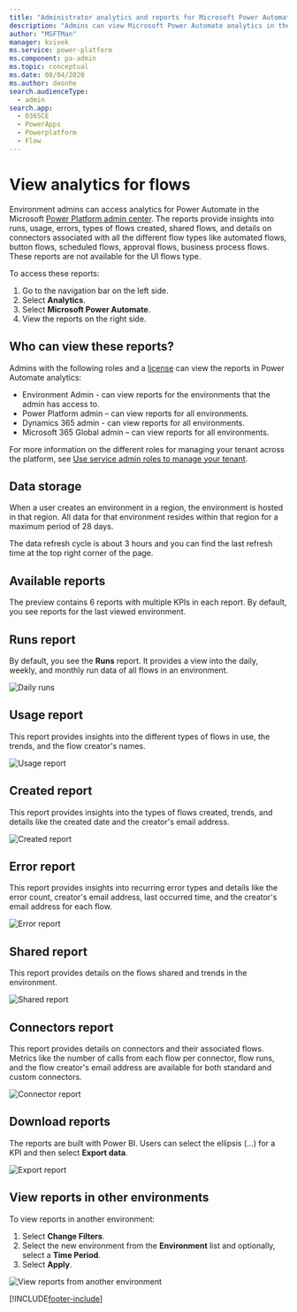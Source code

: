```yaml
---
title: "Administrator analytics and reports for Microsoft Power Automate"
description: "Admins can view Microsoft Power Automate analytics in the Power Platform admin center, including reports on run data of flows, flows created, usage, and errors."
author: "MSFTMan"
manager: kvivek
ms.service: power-platform
ms.component: pa-admin
ms.topic: conceptual
ms.date: 08/04/2020
ms.author: deonhe
search.audienceType: 
  - admin
search.app:
  - D365CE
  - PowerApps
  - Powerplatform
  - Flow
---
```

# View analytics for flows

Environment admins can access analytics for Power Automate in the Microsoft [Power Platform admin center](https://admin.powerplatform.microsoft.com/analytics/flow). The reports provide insights into runs, usage, errors, types of flows created, shared flows, and details on connectors associated with all the different flow types like automated flows, button flows, scheduled flows, approval flows, business process flows. These reports are not available for the UI flows type.

To access these reports:

1. Go to the navigation bar on the left side.
2. Select **Analytics**.
3. Select **Microsoft Power Automate**.
4. View the reports on the right side.

## Who can view these reports?

Admins with the following roles and a [license](pricing-billing-skus.md) can view the reports in Power Automate analytics:
- Environment Admin - can view reports for the environments that the admin has access to.
- Power Platform admin – can view reports for all environments.
- Dynamics 365 admin - can view reports for all environments.
- Microsoft 365 Global admin – can view reports for all environments.

For more information on the different roles for managing your tenant across the platform, see [Use service admin roles to manage your tenant](use-service-admin-role-manage-tenant.md).

## Data storage

When a user creates an environment in a region, the environment is hosted in that region. All data for that environment resides within that region for a maximum period of 28 days. 

The data refresh cycle is about 3 hours and you can find the last refresh time at the top right corner of the page.

## Available reports

The preview contains 6 reports with multiple KPIs in each report. By default, you see reports for the last viewed environment. 


## Runs report

By default, you see the **Runs** report. It provides a view into the daily, weekly, and monthly run data of all flows in an environment.


![Daily runs](media/analytics-flow/daily-runs.png)


## Usage report

This report provides insights into the different types of flows in use, the trends, and the flow creator's names.

![Usage report](media/analytics-flow/usage-report.png)

## Created report

This report provides insights into the types of flows created, trends, and details like the created date and the creator's email address.

![Created report](media/analytics-flow/created-report.png)


## Error report

This report provides insights into recurring error types and details like the error count, creator's email address, last occurred time, and the creator's email address for each flow.

![Error report](media/analytics-flow/error-report.png)

## Shared report

This report provides details on the flows shared and trends in the environment.

![Shared report](media/analytics-flow/shared-report.png)

## Connectors report

This report provides details on connectors and their associated flows. Metrics like the number of calls from each flow per connector, flow runs, and the flow creator's email address are available for both standard and custom connectors.


![Connector report](media/analytics-flow/connectors-report.png)

## Download reports

The reports are built with Power BI. Users can select the ellipsis (…) for a KPI and then select **Export data**.

![Export report](media/analytics-flow/export-report.png)

## View reports in other environments

To view reports in another environment:

1. Select **Change Filters**.
1. Select the new environment from the **Environment** list and optionally, select a **Time Period**.
1. Select **Apply**.


![View reports from another environment](media/analytics-flow/new-environment.png)


[!INCLUDE[footer-include](../includes/footer-banner.md)]
